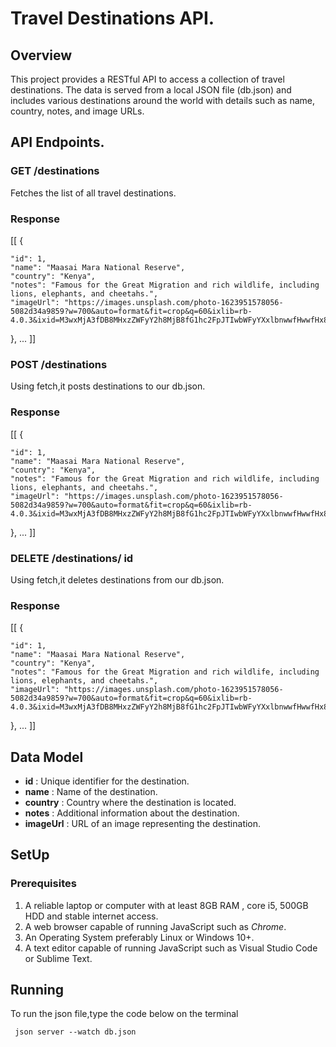 # Travel Destinations API.


## Overview

This project provides a RESTful API to access a collection of travel destinations. The data is served from a local JSON file (db.json) and includes various destinations around the world with details such as name, country, notes, and image URLs.

## API Endpoints.

### **GET /destinations**
Fetches the list of all travel destinations.

### Response

[[
  {

    "id": 1,
    "name": "Maasai Mara National Reserve",
    "country": "Kenya",
    "notes": "Famous for the Great Migration and rich wildlife, including lions, elephants, and cheetahs.",
    "imageUrl": "https://images.unsplash.com/photo-1623951578056-5082d34a9859?w=700&auto=format&fit=crop&q=60&ixlib=rb-4.0.3&ixid=M3wxMjA3fDB8MHxzZWFyY2h8MjB8fG1hc2FpJTIwbWFyYXxlbnwwfHwwfHx8MA%3D%3D"
  },
  ...
]]

### **POST /destinations**

Using fetch,it posts destinations to our db.json.

### Response
[[
  {

    "id": 1,
    "name": "Maasai Mara National Reserve",
    "country": "Kenya",
    "notes": "Famous for the Great Migration and rich wildlife, including lions, elephants, and cheetahs.",
    "imageUrl": "https://images.unsplash.com/photo-1623951578056-5082d34a9859?w=700&auto=format&fit=crop&q=60&ixlib=rb-4.0.3&ixid=M3wxMjA3fDB8MHxzZWFyY2h8MjB8fG1hc2FpJTIwbWFyYXxlbnwwfHwwfHx8MA%3D%3D"
  },
  ...
]]


### **DELETE /destinations/ id**

Using fetch,it deletes destinations from our db.json.


### Response

[[
  {

    "id": 1,
    "name": "Maasai Mara National Reserve",
    "country": "Kenya",
    "notes": "Famous for the Great Migration and rich wildlife, including lions, elephants, and cheetahs.",
    "imageUrl": "https://images.unsplash.com/photo-1623951578056-5082d34a9859?w=700&auto=format&fit=crop&q=60&ixlib=rb-4.0.3&ixid=M3wxMjA3fDB8MHxzZWFyY2h8MjB8fG1hc2FpJTIwbWFyYXxlbnwwfHwwfHx8MA%3D%3D"
  },
  ...
]]



## Data Model

- **id** : Unique identifier for the destination.
- **name** : Name of the destination.
- **country** : Country where the destination is located.
- **notes** : Additional information about the destination.
- **imageUrl** : URL of an image representing the destination.

## SetUp
### Prerequisites
1. A reliable laptop or computer with at least 8GB RAM , core i5, 500GB HDD and stable internet access.
2. A web browser capable of running JavaScript such as _Chrome_.
3. An Operating System preferably Linux or Windows 10+.
4. A text editor capable of running JavaScript such as Visual Studio Code or Sublime Text.

## Running
To run the json file,type the code below on the terminal

``` json server --watch db.json```



